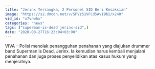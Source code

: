 ```yaml
---
title: "Jerinx Tersangka, 2 Personel SID Beri Kesaksian"
image: "https://s2.dmcdn.net/v/SPVz51VFCd5AvI9bI/x240"
vid_id: "x7vnwhx"
categories: "news"
tags: ["superman-is-dead jerinx-sid",]
date: "2020-08-27T16:23:04+03:00"
---
```

VIVA – Polisi menolak penangguhan penahanan yang diajukan drummer band Superman is Dead, Jerinx. Ia kemudian harus kembali menjalani penahanan dan juga proses penyelidikan atas kasus hukum yang menjeratnya.   <br>
